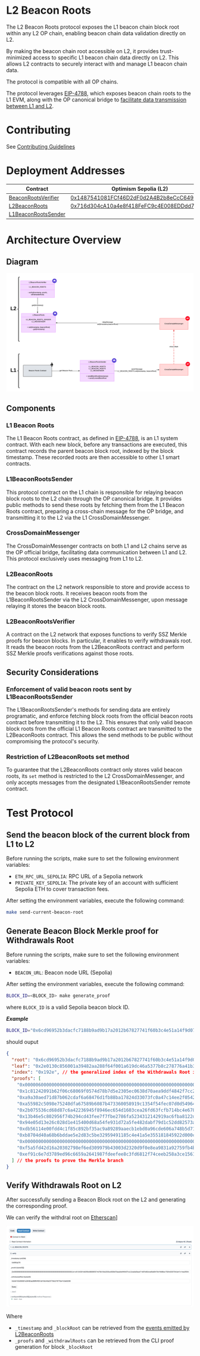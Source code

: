 # L2 Beacon Roots

The L2 Beacon Roots protocol exposes the L1 beacon chain block root within any L2 OP chain, enabling beacon chain data validation directly on L2.

By making the beacon chain root accessible on L2, it provides trust-minimized access to specific L1 beacon chain data directly on L2. This allows L2 contracts to securely interact with and manage L1 beacon chain data.

The protocol is compatible with all OP chains.

The protocol leverages [EIP-4788](https://eips.ethereum.org/EIPS/eip-4788), which exposes beacon chain roots to the L1 EVM, along with the OP canonical bridge to [facilitate data transmission between L1 and L2](https://docs.optimism.io/builders/app-developers/bridging/messaging).

# Contributing

See [Contributing Guidelines](./CONTRIBUTING.md)

# Deployment Addresses

| Contract | Optimism Sepolia (L2) | Sepolia (L1) |
|-|-|-|
| [BeaconRootsVerifier](./contracts/src/L2BeaconRootsVerifier.sol) | [0x1487541081FCf46D2dF0d2A4B2b8eCcC64951f67](https://sepolia-optimism.etherscan.io/address/0x1487541081FCf46D2dF0d2A4B2b8eCcC64951f67) | |
| [L2BeaconRoots](./contracts/src/L2BeaconRoots.sol) | [0x716d304cA10a4e8f418FeFC9c4E008EDDdd752bE](https://sepolia-optimism.etherscan.io/address/0x716d304cA10a4e8f418FeFC9c4E008EDDdd752bE) | |
| [L1BeaconRootsSender](./contracts/src/L1BeaconRootsSender.sol) | | [0xB5c70f0CD8Ca5738E555FB76E9f1B82BF254fc5b](https://sepolia.etherscan.io/address/0xB5c70f0CD8Ca5738E555FB76E9f1B82BF254fc5b) |

# Architecture Overview

## Diagram

![Architecture Diagram](./docs/L2%20Beacon%20Root%20Protocol%20v1.0.0.png)

## Components

### L1 Beacon Roots

The L1 Beacon Roots contract, as defined in [EIP-4788](https://eips.ethereum.org/EIPS/eip-4788), is an L1 system contract. With each new block, before any transactions are executed, this contract records the parent beacon block root, indexed by the block timestamp. These recorded roots are then accessible to other L1 smart contracts.

### L1BeaconRootsSender

This protocol contract on the L1 chain is responsible for relaying beacon block roots to the L2 chain through the OP canonical bridge. It provides public methods to send these roots by fetching them from the L1 Beacon Roots contract, preparing a cross-chain message for the OP bridge, and transmitting it to the L2 via the L1 CrossDomainMessenger.

### CrossDomainMessenger

The CrossDomainMessenger contracts on both L1 and L2 chains serve as the OP official bridge, facilitating data communication between L1 and L2. This protocol exclusively uses messaging from L1 to L2.

### L2BeaconRoots

The contract on the L2 network responsible to store and provide access to the beacon block roots. It receives beacon roots from the L1BeaconRootsSender via the L2 CrossDomainMessenger, upon message relaying it stores the beacon block roots.

### L2BeaconRootsVerifier

A contract on the L2 network that exposes functions to verify SSZ Merkle proofs for beacon blocks. In particular, it enables to verify withdrawals root. It reads the beacon roots from the L2BeaconRoots contract and perform SSZ Merkle proofs verifications against those roots.

## Security Considerations

### Enforcement of valid beacon roots sent by L1BeaconRootsSender

The L1BeaconRootsSender's methods for sending data are entirely programatic, and enforce fetching block roots from the official beacon roots contract before transmitting it to the L2. This ensures that only valid beacon block roots from the official L1 Beacon Roots contract are transmitted to the L2BeaconRoots contract. This allows the send methods to be public without compromising the protocol's security.

### Restriction of L2BeaconRoots set method

To guarantee that the L2BeaconRoots contract only stores valid beacon roots, its `set` method is restricted to the L2 CrossDomainMessenger, and only accepts messages from the designated L1BeaconRootsSender remote contract.

# Test Protocol

## Send the beacon block of the current block from L1 to L2

Before running the scripts, make sure to set the following environment variables:

- `ETH_RPC_URL_SEPOLIA`: RPC URL of a Sepolia network
- `PRIVATE_KEY_SEPOLIA`: The private key of an account with sufficient Sepolia ETH to cover transaction fees.

After setting the environment variables, execute the following command:

```sh
make send-current-beacon-root
```

## Generate Beacon Block Merkle proof for Withdrawals Root

Before running the scripts, make sure to set the following environment variables:

- `BEACON_URL`: Beacon node URL (Sepolia)

After setting the environment variables, execute the following command:

```sh
BLOCK_ID=<BLOCK_ID> make generate_proof
```

where `BLOCK_ID` is a valid Sepolia beacon block ID.

***Example***

```sh
BLOCK_ID="0x6cd96952b3dacfc7188b9ad9b17a2012b67827741f60b3c4e51a14f9d07f0c91" make generate-proof
```

should ouput

```json
{
  "root": "0x6cd96952b3dacfc7188b9ad9b17a2012b67827741f60b3c4e51a14f9d07f0c91", // beacon block root
  "leaf": "0x2e0130c856001a39482aa288f64f001a619dc46a5377b8c278776a41b3a62269", // here the leaf is the Withdrawals root
  "index": "0x192e", // the generalized index of the Withdrawals Root in the SSZ Merkle tree
  "proofs": [
    "0x0000060000000000000000000000000000000000000000000000000000000000",
    "0x1c81242091b62f06c68069f0574d78b7d5e2305ec0638d70aea9ddf4842f7cc2",
    "0xa9a30aed71d87b062cdaf6a68476d1fb88ba17824d33073fc0a47c14ee2f0542",
    "0xa55982c5098e75240dfa67589b6087b473360058919c1354f54fec07d0d54964",
    "0x2b075536cd68d87c6a42236945f8946ec654d1603cea26fd63fcfb714bc4e678",
    "0x13b46e5c802956f74b294cd43fee7f7fbe2786fa5234312142919ac6fba8122d",
    "0x94e05d13e26c028d1e415400d68a54fe931d72a5fe482dabf79d1c52dd82573a",
    "0xdb56114e00fdd4c1f85c892bf35ac9a89289aaecb1ebd0a96cde606a748b5d71",
    "0xb8704d40a68b6bddae5e2d83c5be32959491185c4e41a5e355181845922d000c",
    "0x0000000000000000000000000000000000000000000000000000000000000000",
    "0xf5a5fd42d16a20302798ef6ed309979b43003d2320d9f0e8ea9831a92759fb4b",
    "0xef91c6e7d3789ed96c6659a2641987fdeefee8c3fd6812f74ceeb258a3ce1561"
  ] // the proofs to prove the Merkle branch
}
```

## Verify Withdrawals Root on L2

After successfully sending a Beacon Block root on the L2 and generating the corresponding proof.

We can verify the withdral root on [Etherscan](https://sepolia-optimism.etherscan.io/address/0x1487541081FCf46D2dF0d2A4B2b8eCcC64951f67#readContract)]

![Verification on Etherscan](./docs/Etherscan%20Withdrawal%20Root%20Verification.png)

Where

- `_timestamp` and `_blockRoot` can be retrieved from the [events emitted by L2BeaconRoots](https://sepolia-optimism.etherscan.io/address/0x716d304cA10a4e8f418FeFC9c4E008EDDdd752bE#events)
- `_proofs` and `_withdrawlRoots` can be retrieved from the CLI proof generation for block `_blockRoot`